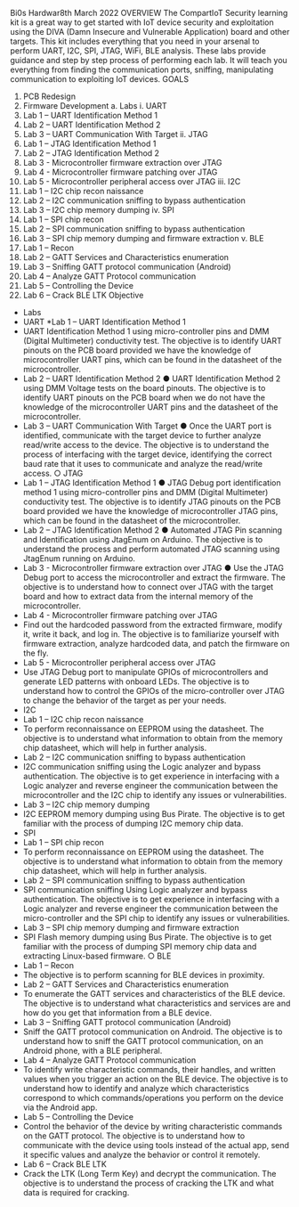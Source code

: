  
Bi0s Hardwar8th March 2022
OVERVIEW
The CompartIoT Security learning kit is a great way to get started with IoT device security and exploitation using the DIVA (Damn Insecure and Vulnerable Application) board and other targets. This kit includes everything that you need in your arsenal to perform UART, I2C, SPI, JTAG, WiFi, BLE analysis. These labs provide guidance and step by step process of performing each lab. It will teach you everything from finding the communication ports, sniffing, manipulating communication to exploiting IoT devices.
GOALS
1.	PCB Redesign
2.	Firmware Development
a.	Labs
i.	UART
1.	Lab 1 – UART Identification Method 1
2.	Lab 2 – UART Identification Method 2
3.	Lab 3 – UART Communication With Target
ii.	JTAG
1.	Lab 1 – JTAG Identification Method 1
2.	Lab 2 – JTAG Identification Method 2
3.	Lab 3 - Microcontroller firmware extraction over JTAG
4.	Lab 4 - Microcontroller firmware patching over JTAG
5.	Lab 5 - Microcontroller peripheral access over JTAG
iii.	I2C
1.	Lab 1 – I2C chip recon naissance
2.	Lab 2 – I2C communication sniffing to bypass authentication
3.	Lab 3 – I2C chip memory dumping
iv.	SPI
1.	Lab 1 – SPI chip recon
2.	Lab 2 – SPI communication sniffing to bypass authentication
3.	Lab 3 – SPI chip memory dumping and firmware extraction
v.	BLE
1.	Lab 1 – Recon
2.	Lab 2 – GATT Services and Characteristics enumeration
3.	Lab 3 – Sniffing GATT protocol communication (Android)
4.	Lab 4 – Analyze GATT Protocol communication
5.	Lab 5 – Controlling the Device
6.	Lab 6 – Crack BLE LTK
Objective
*	Labs
 *	UART
   *Lab 1 – UART Identification Method 1
 *	UART Identification Method 1 using micro-controller pins and DMM (Digital Multimeter) conductivity test. The objective is to identify UART pinouts on the PCB board provided we have the knowledge of microcontroller UART pins, which can be found in the datasheet of the microcontroller.
*	Lab 2 – UART Identification Method 2
●	UART Identification Method 2 using DMM Voltage tests on the board pinouts. The objective is to identify UART pinouts on the PCB board when we do not have the knowledge of the microcontroller UART pins and the datasheet of the microcontroller.
*	Lab 3 – UART Communication With Target
●	Once the UART port is identified, communicate with the target device to further analyze read/write access to the device. The objective is to understand the process of interfacing with the target device, identifying the correct baud rate that it uses to communicate and analyze the read/write access.
○	JTAG
*	Lab 1 – JTAG Identification Method 1
●	JTAG Debug port identification method 1 using micro-controller pins and DMM (Digital Multimeter) conductivity test. The objective is to identify JTAG pinouts on the PCB board provided we have the knowledge of microcontroller JTAG pins, which can be found in the datasheet of the microcontroller.
*	Lab 2 – JTAG Identification Method 2
●	Automated JTAG Pin scanning and Identification using JtagEnum on Arduino. The objective is to understand the process and perform automated JTAG scanning using JtagEnum running on Arduino.
*	Lab 3 - Microcontroller firmware extraction over JTAG
●	Use the JTAG Debug port to access the microcontroller and extract the firmware. The objective is to understand how to connect over JTAG with the target board and how to extract data from the internal memory of the microcontroller.
*	Lab 4 - Microcontroller firmware patching over JTAG
 *	Find out the hardcoded password from the extracted firmware, modify it, write it back, and log in. The objective is to familiarize yourself with firmware extraction, analyze hardcoded data, and patch the firmware on the fly.
*	Lab 5 - Microcontroller peripheral access over JTAG
 *	Use JTAG Debug port to manipulate GPIOs of microcontrollers and generate LED patterns with onboard LEDs. The objective is to understand how to control the GPIOs of the micro-controller over JTAG to change the behavior of the target as per your needs.
  *	I2C
*	Lab 1 – I2C chip recon naissance
 *	To perform reconnaissance on EEPROM using the datasheet. The objective is to understand what information to obtain from the memory chip datasheet, which will help in further analysis.
*	Lab 2 – I2C communication sniffing to bypass authentication
 *	I2C communication sniffing using the Logic analyzer and bypass authentication. The objective is to get experience in interfacing with a Logic analyzer and reverse engineer the communication between the microcontroller and the I2C chip to identify any issues or vulnerabilities.
*	Lab 3 – I2C chip memory dumping
 *	I2C EEPROM memory dumping using Bus Pirate. The objective is to get familiar with the process of dumping I2C memory chip data.
  *	SPI
*	Lab 1 – SPI chip recon
 *	To perform reconnaissance on EEPROM using the datasheet. The objective is to understand what information to obtain from the memory chip datasheet, which will help in further analysis.
*	Lab 2 – SPI communication sniffing to bypass authentication
 *	SPI communication sniffing Using Logic analyzer and bypass authentication. The objective is to get experience in interfacing with a Logic analyzer and reverse engineer the communication between the micro-controller and the SPI chip to identify any issues or vulnerabilities.
*	Lab 3 – SPI chip memory dumping and firmware extraction
 *	SPI Flash memory dumping using Bus Pirate. The objective is to get familiar with the process of dumping SPI memory chip data and extracting Linux-based firmware.
○	BLE 
*	Lab 1 – Recon
 *	The objective is to perform scanning for BLE devices in proximity.
*	Lab 2 – GATT Services and Characteristics enumeration
 *	To enumerate the GATT services and characteristics of the BLE device. The objective is to understand what characteristics and services are and how do you get that information from a BLE device.
*	Lab 3 – Sniffing GATT protocol communication (Android)
 *	Sniff the GATT protocol communication on Android. The objective is to understand how to sniff the GATT protocol communication, on an Android phone, with a BLE peripheral.
*	Lab 4 – Analyze GATT Protocol communication
 *	To identify write characteristic commands, their handles, and written values when you trigger an action on the BLE device. The objective is to understand how to identify and analyze which characteristics correspond to which commands/operations you perform on the device via the Android app.
*	Lab 5 – Controlling the Device
 *	Control the behavior of the device by writing characteristic commands on the GATT protocol. The objective is to understand how to communicate with the device using tools instead of the actual app, send it specific values and analyze the behavior or control it remotely.
*	Lab 6 – Crack BLE LTK
 *	Crack the LTK (Long Term Key) and decrypt the communication. The objective is to understand the process of cracking the LTK and what data is required for cracking.

